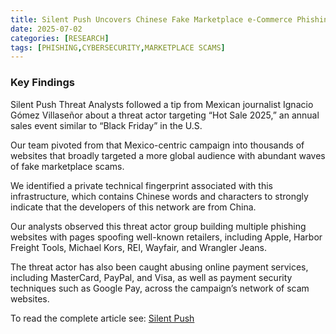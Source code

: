```yaml
---
title: Silent Push Uncovers Chinese Fake Marketplace e-Commerce Phishing Campaign
date: 2025-07-02
categories: [RESEARCH]
tags: [PHISHING,CYBERSECURITY,MARKETPLACE SCAMS]
---
```


### Key Findings

Silent Push Threat Analysts followed a tip from Mexican journalist Ignacio Gómez Villaseñor about a threat actor targeting “Hot Sale 2025,” an annual sales event similar to “Black Friday” in the U.S.

Our team pivoted from that Mexico-centric campaign into thousands of websites that broadly targeted a more global audience with abundant waves of fake marketplace scams.

We identified a private technical fingerprint associated with this infrastructure, which contains Chinese words and characters to strongly indicate that the developers of this network are from China.

Our analysts observed this threat actor group building multiple phishing websites with pages spoofing well-known retailers, including Apple, Harbor Freight Tools, Michael Kors, REI, Wayfair, and Wrangler Jeans.

The threat actor has also been caught abusing online payment services, including MasterCard, PayPal, and Visa, as well as payment security techniques such as Google Pay, across the campaign’s network of scam websites.

To read the complete article see: [Silent Push](https://www.silentpush.com/blog/fake-marketplace/) 
